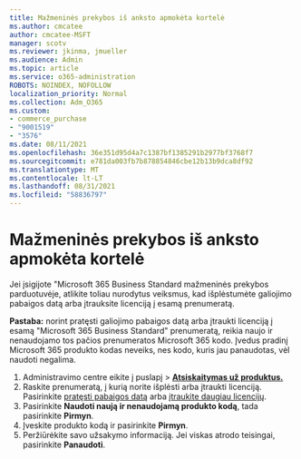 ```yaml
---
title: Mažmeninės prekybos iš anksto apmokėta kortelė
ms.author: cmcatee
author: cmcatee-MSFT
manager: scotv
ms.reviewer: jkinma, jmueller
ms.audience: Admin
ms.topic: article
ms.service: o365-administration
ROBOTS: NOINDEX, NOFOLLOW
localization_priority: Normal
ms.collection: Adm_O365
ms.custom:
- commerce_purchase
- "9001519"
- "3576"
ms.date: 08/11/2021
ms.openlocfilehash: 36e351d95d4a7c1387bf1385291b2977bf3768f7
ms.sourcegitcommit: e781da003fb7b878854846cbe12b13b9dca8df92
ms.translationtype: MT
ms.contentlocale: lt-LT
ms.lasthandoff: 08/31/2021
ms.locfileid: "58836797"
---
```

# <a name="retail-prepaid-card"></a>Mažmeninės prekybos iš anksto apmokėta kortelė

Jei įsigijote "Microsoft 365 Business Standard mažmeninės prekybos parduotuvėje, atlikite toliau nurodytus veiksmus, kad išplėstumėte galiojimo pabaigos datą arba įtrauksite licenciją į esamą prenumeratą.

**Pastaba:** norint pratęsti galiojimo pabaigos datą arba įtraukti licenciją į esamą "Microsoft 365 Business Standard" prenumeratą, reikia naujo ir nenaudojamo tos pačios prenumeratos Microsoft 365 kodo. Įvedus pradinį Microsoft 365 produkto kodas neveiks, nes kodo, kuris jau panaudotas, vėl naudoti negalima.

1. Administravimo centre eikite į puslapį  >  **[Atsiskaitymas už produktus.](https://go.microsoft.com/fwlink/p/?linkid=842054)**
2. Raskite prenumeratą, į kurią norite išplėsti arba įtraukti licenciją. Pasirinkite [pratęsti pabaigos datą](https://go.microsoft.com/fwlink/p/?linkid=842054) arba [įtraukite daugiau licencijų](https://go.microsoft.com/fwlink/p/?linkid=842054).
3. Pasirinkite **Naudoti naują ir nenaudojamą produkto kodą**, tada pasirinkite **Pirmyn**.
4. Įveskite produkto kodą ir pasirinkite **Pirmyn**.
5. Peržiūrėkite savo užsakymo informaciją. Jei viskas atrodo teisingai, pasirinkite **Panaudoti**.